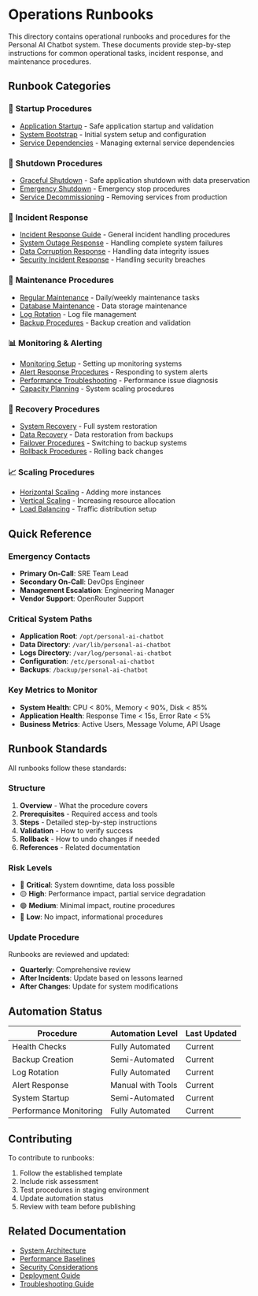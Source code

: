 # Operations Runbooks

This directory contains operational runbooks and procedures for the Personal AI Chatbot system. These documents provide step-by-step instructions for common operational tasks, incident response, and maintenance procedures.

## Runbook Categories

### 🚀 **Startup Procedures**
- [Application Startup](startup-procedures.md) - Safe application startup and validation
- [System Bootstrap](system-bootstrap.md) - Initial system setup and configuration
- [Service Dependencies](service-dependencies.md) - Managing external service dependencies

### 🛑 **Shutdown Procedures**
- [Graceful Shutdown](graceful-shutdown.md) - Safe application shutdown with data preservation
- [Emergency Shutdown](emergency-shutdown.md) - Emergency stop procedures
- [Service Decommissioning](service-decommissioning.md) - Removing services from production

### 🚨 **Incident Response**
- [Incident Response Guide](incident-response.md) - General incident handling procedures
- [System Outage Response](system-outage-response.md) - Handling complete system failures
- [Data Corruption Response](data-corruption-response.md) - Handling data integrity issues
- [Security Incident Response](security-incident-response.md) - Handling security breaches

### 🔧 **Maintenance Procedures**
- [Regular Maintenance](regular-maintenance.md) - Daily/weekly maintenance tasks
- [Database Maintenance](database-maintenance.md) - Data storage maintenance
- [Log Rotation](log-rotation.md) - Log file management
- [Backup Procedures](backup-procedures.md) - Backup creation and validation

### 📊 **Monitoring & Alerting**
- [Monitoring Setup](monitoring-setup.md) - Setting up monitoring systems
- [Alert Response Procedures](alert-response.md) - Responding to system alerts
- [Performance Troubleshooting](performance-troubleshooting.md) - Performance issue diagnosis
- [Capacity Planning](capacity-planning.md) - System scaling procedures

### 🔄 **Recovery Procedures**
- [System Recovery](system-recovery.md) - Full system restoration
- [Data Recovery](data-recovery.md) - Data restoration from backups
- [Failover Procedures](failover-procedures.md) - Switching to backup systems
- [Rollback Procedures](rollback-procedures.md) - Rolling back changes

### 📈 **Scaling Procedures**
- [Horizontal Scaling](horizontal-scaling.md) - Adding more instances
- [Vertical Scaling](vertical-scaling.md) - Increasing resource allocation
- [Load Balancing](load-balancing.md) - Traffic distribution setup

## Quick Reference

### Emergency Contacts
- **Primary On-Call**: SRE Team Lead
- **Secondary On-Call**: DevOps Engineer
- **Management Escalation**: Engineering Manager
- **Vendor Support**: OpenRouter Support

### Critical System Paths
- **Application Root**: `/opt/personal-ai-chatbot`
- **Data Directory**: `/var/lib/personal-ai-chatbot`
- **Logs Directory**: `/var/log/personal-ai-chatbot`
- **Configuration**: `/etc/personal-ai-chatbot`
- **Backups**: `/backup/personal-ai-chatbot`

### Key Metrics to Monitor
- **System Health**: CPU < 80%, Memory < 90%, Disk < 85%
- **Application Health**: Response Time < 15s, Error Rate < 5%
- **Business Metrics**: Active Users, Message Volume, API Usage

## Runbook Standards

All runbooks follow these standards:

### Structure
1. **Overview** - What the procedure covers
2. **Prerequisites** - Required access and tools
3. **Steps** - Detailed step-by-step instructions
4. **Validation** - How to verify success
5. **Rollback** - How to undo changes if needed
6. **References** - Related documentation

### Risk Levels
- 🔴 **Critical**: System downtime, data loss possible
- 🟡 **High**: Performance impact, partial service degradation
- 🟢 **Medium**: Minimal impact, routine procedures
- 🔵 **Low**: No impact, informational procedures

### Update Procedure
Runbooks are reviewed and updated:
- **Quarterly**: Comprehensive review
- **After Incidents**: Update based on lessons learned
- **After Changes**: Update for system modifications

## Automation Status

| Procedure | Automation Level | Last Updated |
|-----------|------------------|--------------|
| Health Checks | Fully Automated | Current |
| Backup Creation | Semi-Automated | Current |
| Log Rotation | Fully Automated | Current |
| Alert Response | Manual with Tools | Current |
| System Startup | Semi-Automated | Current |
| Performance Monitoring | Fully Automated | Current |

## Contributing

To contribute to runbooks:

1. Follow the established template
2. Include risk assessment
3. Test procedures in staging environment
4. Update automation status
5. Review with team before publishing

## Related Documentation

- [System Architecture](../../docs/architecture.md)
- [Performance Baselines](../../docs/performance-baselines.md)
- [Security Considerations](../../docs/security-considerations.md)
- [Deployment Guide](../../docs/deployment.md)
- [Troubleshooting Guide](troubleshooting.md)